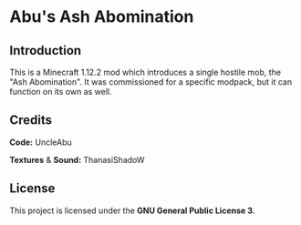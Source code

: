 # Abu's Ash Abomination
## Introduction
This is a Minecraft 1.12.2 mod which introduces a single hostile mob, the "Ash Abomination". It was commissioned for a specific modpack, but it can function on its own as well.

## Credits
**Code:** UncleAbu

**Textures** & **Sound:** ThanasiShadoW

## License
This project is licensed under the **GNU General Public License 3**.
